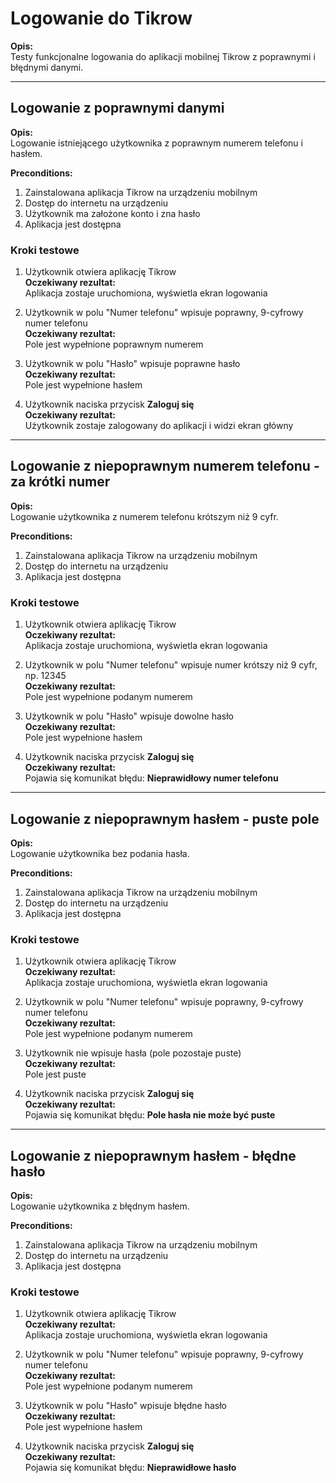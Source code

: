 # Logowanie do Tikrow

**Opis:**  
Testy funkcjonalne logowania do aplikacji mobilnej Tikrow z poprawnymi i błędnymi danymi.

---

## Logowanie z poprawnymi danymi

**Opis:**  
Logowanie istniejącego użytkownika z poprawnym numerem telefonu i hasłem.

**Preconditions:**

1. Zainstalowana aplikacja Tikrow na urządzeniu mobilnym
2. Dostęp do internetu na urządzeniu
3. Użytkownik ma założone konto i zna hasło
4. Aplikacja jest dostępna

### Kroki testowe

1. Użytkownik otwiera aplikację Tikrow  
   **Oczekiwany rezultat:**  
   Aplikacja zostaje uruchomiona, wyświetla ekran logowania

2. Użytkownik w polu "Numer telefonu" wpisuje poprawny, 9-cyfrowy numer telefonu  
   **Oczekiwany rezultat:**  
   Pole jest wypełnione poprawnym numerem

3. Użytkownik w polu "Hasło" wpisuje poprawne hasło  
   **Oczekiwany rezultat:**  
   Pole jest wypełnione hasłem

4. Użytkownik naciska przycisk **Zaloguj się**  
   **Oczekiwany rezultat:**  
   Użytkownik zostaje zalogowany do aplikacji i widzi ekran główny

---

## Logowanie z niepoprawnym numerem telefonu - za krótki numer

**Opis:**  
Logowanie użytkownika z numerem telefonu krótszym niż 9 cyfr.

**Preconditions:**

1. Zainstalowana aplikacja Tikrow na urządzeniu mobilnym
2. Dostęp do internetu na urządzeniu
3. Aplikacja jest dostępna

### Kroki testowe

1. Użytkownik otwiera aplikację Tikrow  
   **Oczekiwany rezultat:**  
   Aplikacja zostaje uruchomiona, wyświetla ekran logowania

2. Użytkownik w polu "Numer telefonu" wpisuje numer krótszy niż 9 cyfr, np. 12345  
   **Oczekiwany rezultat:**  
   Pole jest wypełnione podanym numerem

3. Użytkownik w polu "Hasło" wpisuje dowolne hasło  
   **Oczekiwany rezultat:**  
   Pole jest wypełnione hasłem

4. Użytkownik naciska przycisk **Zaloguj się**  
   **Oczekiwany rezultat:**  
   Pojawia się komunikat błędu: **Nieprawidłowy numer telefonu**

---

## Logowanie z niepoprawnym hasłem - puste pole

**Opis:**  
Logowanie użytkownika bez podania hasła.

**Preconditions:**

1. Zainstalowana aplikacja Tikrow na urządzeniu mobilnym
2. Dostęp do internetu na urządzeniu
3. Aplikacja jest dostępna

### Kroki testowe

1. Użytkownik otwiera aplikację Tikrow  
   **Oczekiwany rezultat:**  
   Aplikacja zostaje uruchomiona, wyświetla ekran logowania

2. Użytkownik w polu "Numer telefonu" wpisuje poprawny, 9-cyfrowy numer telefonu  
   **Oczekiwany rezultat:**  
   Pole jest wypełnione podanym numerem

3. Użytkownik nie wpisuje hasła (pole pozostaje puste)  
   **Oczekiwany rezultat:**  
   Pole jest puste

4. Użytkownik naciska przycisk **Zaloguj się**  
   **Oczekiwany rezultat:**  
   Pojawia się komunikat błędu: **Pole hasła nie może być puste**

---

## Logowanie z niepoprawnym hasłem - błędne hasło

**Opis:**  
Logowanie użytkownika z błędnym hasłem.

**Preconditions:**

1. Zainstalowana aplikacja Tikrow na urządzeniu mobilnym
2. Dostęp do internetu na urządzeniu
3. Aplikacja jest dostępna

### Kroki testowe

1. Użytkownik otwiera aplikację Tikrow  
   **Oczekiwany rezultat:**  
   Aplikacja zostaje uruchomiona, wyświetla ekran logowania

2. Użytkownik w polu "Numer telefonu" wpisuje poprawny, 9-cyfrowy numer telefonu  
   **Oczekiwany rezultat:**  
   Pole jest wypełnione podanym numerem

3. Użytkownik w polu "Hasło" wpisuje błędne hasło  
   **Oczekiwany rezultat:**  
   Pole jest wypełnione hasłem

4. Użytkownik naciska przycisk **Zaloguj się**  
   **Oczekiwany rezultat:**  
   Pojawia się komunikat błędu: **Nieprawidłowe hasło**
